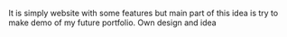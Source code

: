  It is simply website with some features but main part of this idea is try to make demo of my future portfolio. Own design and idea
